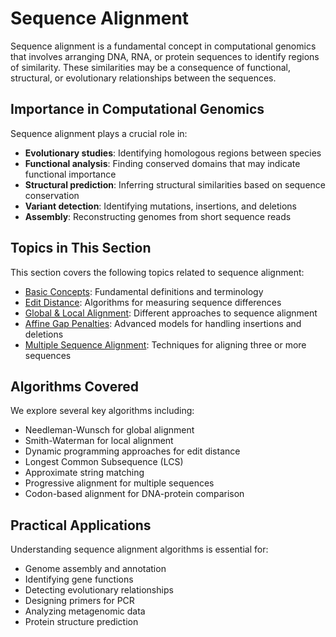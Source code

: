 # Sequence Alignment

Sequence alignment is a fundamental concept in computational genomics that involves arranging DNA, RNA, or protein sequences to identify regions of similarity. These similarities may be a consequence of functional, structural, or evolutionary relationships between the sequences.

## Importance in Computational Genomics

Sequence alignment plays a crucial role in:

- **Evolutionary studies**: Identifying homologous regions between species
- **Functional analysis**: Finding conserved domains that may indicate functional importance
- **Structural prediction**: Inferring structural similarities based on sequence conservation
- **Variant detection**: Identifying mutations, insertions, and deletions
- **Assembly**: Reconstructing genomes from short sequence reads

## Topics in This Section

This section covers the following topics related to sequence alignment:

- [Basic Concepts](basic.md): Fundamental definitions and terminology
- [Edit Distance](edit_distance.md): Algorithms for measuring sequence differences
- [Global & Local Alignment](global_local.md): Different approaches to sequence alignment
- [Affine Gap Penalties](affine_gap.md): Advanced models for handling insertions and deletions
- [Multiple Sequence Alignment](multiple_sequence.md): Techniques for aligning three or more sequences

## Algorithms Covered

We explore several key algorithms including:

- Needleman-Wunsch for global alignment
- Smith-Waterman for local alignment
- Dynamic programming approaches for edit distance
- Longest Common Subsequence (LCS)
- Approximate string matching
- Progressive alignment for multiple sequences
- Codon-based alignment for DNA-protein comparison

## Practical Applications

Understanding sequence alignment algorithms is essential for:

- Genome assembly and annotation
- Identifying gene functions
- Detecting evolutionary relationships
- Designing primers for PCR
- Analyzing metagenomic data
- Protein structure prediction
